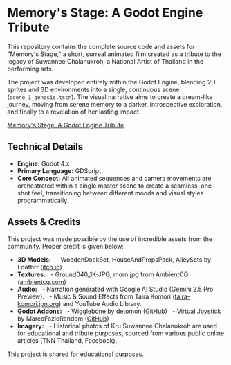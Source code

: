 # Memory's Stage: A Godot Engine Tribute

This repository contains the complete source code and assets for "Memory's Stage," a short, surreal animated film created as a tribute to the legacy of Suwannee Chalanukroh, a National Artist of Thailand in the performing arts.

The project was developed entirely within the Godot Engine, blending 2D sprites and 3D environments into a single, continuous scene (`scene_1_genesis.tscn`). The visual narrative aims to create a dream-like journey, moving from serene memory to a darker, introspective exploration, and finally to a revelation of her lasting impact.

[Memory's Stage: A Godot Engine Tribute](https://www.youtube.com/watch?v=5_Y0QBYpqnE&t)

## Technical Details
- **Engine:** Godot 4.x
- **Primary Language:** GDScript
- **Core Concept:** All animated sequences and camera movements are orchestrated within a single master scene to create a seamless, one-shot feel, transitioning between different moods and visual styles programmatically.

## Assets & Credits
This project was made possible by the use of incredible assets from the community. Proper credit is given below:

- **3D Models:**
  - WoodenDockSet, HouseAndPropsPack, AlleySets by Loafbrr ([itch.io](https://loafbrr.itch.io/))
- **Textures:**
  - Ground040_1K-JPG, morn.jpg from AmbientCG ([ambientcg.com](https://ambientcg.com/))
- **Audio:**
  - Narration generated with Google AI Studio (Gemini 2.5 Pro Preview).
  - Music & Sound Effects from Taira Komori ([taira-komori.jpn.org](https://taira-komori.jpn.org/)) and YouTube Audio Library.
- **Godot Addons:**
  - Wigglebone by detomon ([GitHub](https://github.com/detomon/wigglebone))
  - Virtual Joystick by MarcoFazioRandom ([GitHub](https://github.com/MarcoFazioRandom/Virtual-Joystick-Godot))
- **Imagery:**
  - Historical photos of Kru Suwannee Chalanukroh are used for educational and tribute purposes, sourced from various public online articles (TNN Thailand, Facebook).

This project is shared for educational purposes.
